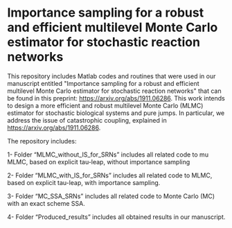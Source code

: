 # Importance sampling for a robust and efficient multilevel Monte Carlo estimator for stochastic reaction networks


This repository includes Matlab codes and routines that were used in our manuscript entitled "Importance sampling for a robust and efficient multilevel Monte Carlo estimator for stochastic reaction networks" that can be found in this preprint: https://arxiv.org/abs/1911.06286. This work intends to design a more efficient and robust multilevel Monte Carlo (MLMC) estimator for stochastic biological systems and pure jumps. In particular, we address the issue of catastrophic coupling, explained in https://arxiv.org/abs/1911.06286.

The repository includes:

1- Folder “MLMC_without_IS_for_SRNs” includes all related code to mu MLMC, based on explicit tau-leap, without importance sampling

2- Folder “MLMC_with_IS_for_SRNs” includes all related code to MLMC, based on explicit tau-leap, with importance sampling.

3- Folder “MC_SSA_SRNs” includes all related code to Monte Carlo (MC) with an exact scheme SSA.

4- Folder “Produced_results” includes all obtained results in our manuscript.
